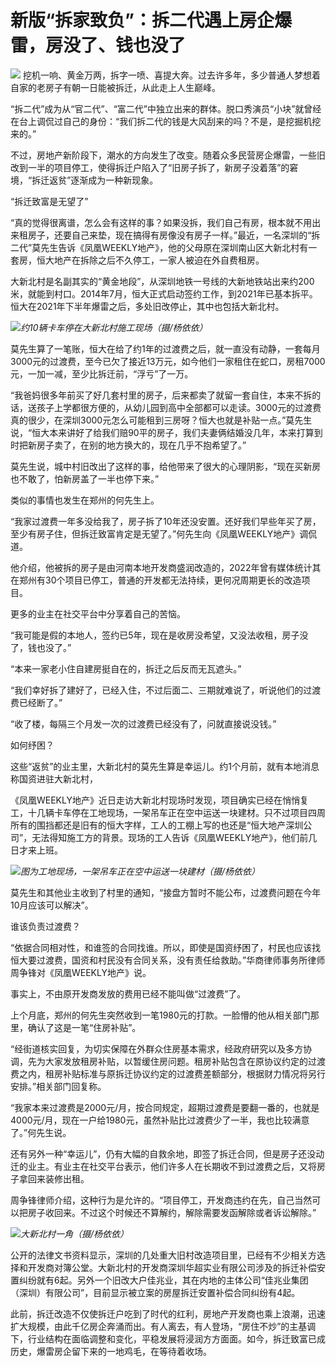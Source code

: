 

# 新版“拆家致负”：拆二代遇上房企爆雷，房没了、钱也没了

![](https://inews.gtimg.com/om_bt/ORW3wOWJKtnJY9iO_ZFnfoAk5LtLT053AZlM0Q5Jv0kpsAA/1000)
挖机一响、黄金万两，拆字一喷、喜提大奔。过去许多年，多少普通人梦想着自家的老房子有朝一日能被拆迁，从此走上人生巅峰。

“拆二代”成为从“官二代”、“富二代”中独立出来的群体。脱口秀演员“小块”就曾经在台上调侃过自己的身份：“我们拆二代的钱是大风刮来的吗？不是，是挖掘机挖来的。”

不过，房地产新阶段下，潮水的方向发生了改变。随着众多民营房企爆雷，一些旧改到一半的项目停工，使得拆迁户陷入了“旧房子拆了，新房子没着落”的窘境，“拆迁返贫”逐渐成为一种新现象。

“拆迁致富是无望了”

“真的觉得很离谱，怎么会有这样的事？如果没拆，我们自己有房，根本就不用出来租房子，还要自己来垫，现在搞得有房像没有房子一样。”最近，一名深圳的“拆二代”莫先生告诉《凤凰WEEKLY地产》，他的父母原在深圳南山区大新北村有一套房，恒大地产在拆除之后不久停工，一家人被迫在外自费租房。

大新北村是名副其实的“黄金地段”，从深圳地铁一号线的大新地铁站出来约200米，就能到村口。2014年7月，恒大正式启动签约工作，到2021年已基本拆平。恒大在2021年下半年爆雷之后，多处旧改停止，其中也包括大新北村。

![](https://inews.gtimg.com/om_bt/OYBHxA7WzQcmFzQbN91WIabh7l-AYOvPELI4jVcErpi-IAA/1000)_约10辆卡车停在大新北村施工现场（摄/杨依依）_

莫先生算了一笔账，恒大在给了约1年的过渡费之后，就一直没有动静，一套每月3000元的过渡费，至今已欠了接近13万元，如今他们一家租住在蛇口，房租7000元，一加一减，至少比拆迁前，“浮亏”了一万。

“我爸妈很多年前买了好几套村里的房子，后来都卖了就留一套自住，本来不拆的话，送孩子上学都很方便的，从幼儿园到高中全部都可以走读。3000元的过渡费真的很少，在深圳3000元怎么可能租到三房呀？恒大也就是补贴一点。”莫先生说，“恒大本来讲好了给我们赔90平的房子，我们夫妻俩结婚没几年，本来打算到时把新房子卖了，在别的地方换大的，现在几乎不抱希望了。”

莫先生说，城中村旧改出了这样的事，给他带来了很大的心理阴影，“现在买新房也不敢了，怕新房盖了一半也停下来。”

类似的事情也发生在郑州的何先生上。

“我家过渡费一年多没给我了，房子拆了10年还没安置。还好我们早些年买了房，至少有房子住，但拆迁致富肯定是无望了。”何先生向《凤凰WEEKLY地产》调侃道。

他介绍，他被拆的房子是由河南本地开发商盛润改造的，2022年曾有媒体统计其在郑州有30个项目已停工，普通的开发都无法持续，更何况周期更长的改造项目。

更多的业主在社交平台中分享着自己的苦恼。

“我可能是假的本地人，签约已5年，现在是收房没希望，又没法收租，房子没了，钱也没了。”

“本来一家老小住自建房挺自在的，拆迁之后反而无瓦遮头。”

“我们幸好拆了建好了，已经入住，不过后面二、三期就难说了，听说他们的过渡费已经断了。”

“收了楼，每隔三个月发一次的过渡费已经没有了，问就直接说没钱。”

如何纾困？

这些“返贫”的业主里，大新北村的莫先生算是幸运儿。约1个月前，就有本地消息称国资进驻大新北村，

《凤凰WEEKLY地产》近日走访大新北村现场时发现，项目确实已经在悄悄复工，十几辆卡车停在工地现场，一架吊车正在空中运送一块建材。只不过项目四周所有的围挡都还是旧有的恒大字样，工人的工棚上写的也还是“恒大地产深圳公司”，无法得知施工方的背景。现场的工人告诉《凤凰WEEKLY地产》，他们前几日才来上班。

![](https://inews.gtimg.com/om_bt/OTiLb8uME1OCZk51BvoIpUEC1gIJw76O9CRV9Y1XusduIAA/1000)_图为工地现场，一架吊车正在空中运送一块建材（摄/杨依依）_

莫先生和其他业主收到了村里的通知，“接盘方暂时不能公布，过渡费问题在今年10月应该可以解决”。

谁该负责过渡费？

“依据合同相对性，和谁签的合同找谁。所以，即使是国资纾困了，村民也应该找恒大要过渡费，国资和村民没有合同关系，没有责任给救助。”华商律师事务所律师周争锋对《凤凰WEEKLY地产》说。

事实上，不由原开发商发放的费用已经不能叫做“过渡费”了。

上个月底，郑州的何先生突然收到一笔1980元的打款。一脸懵的他从相关部门那里，确认了这是一笔“住房补贴”。

“经街道核实回复，为切实保障在外群众住房基本需求，经政府研究以及多方协调，先为大家发放租房补贴，以暂缓住房问题。租房补贴包含在原协议约定的过渡费之内，租房补贴标准与原拆迁协议约定的过渡费差额部分，根据财力情况将另行安排。”相关部门回复称。

“我家本来过渡费是2000元/月，按合同规定，超期过渡费是要翻一番的，也就是4000元/月，现在一户给1980元，虽然补贴比过渡费少了一半，我也比较满意了。”何先生说。

还有另外一种“幸运儿”，仍有大幅的自救余地，即签了拆迁合同，但是房子还没动迁的业主。有业主在社交平台表示，他们许多人在长期收不到过渡费之后，又将房子拿回来装修出租。

周争锋律师介绍，这种行为是允许的。“项目停工，开发商违约在先，自己当然可以把房子收回来。不过这个时候还不算解约，解除需要发函解除或者诉讼解除。”

![](https://inews.gtimg.com/om_bt/O9O7w7joTqt83w-uJD7evYj6jfFlSoZ8BRZLR_FUQcsAEAA/1000)_大新北村一角（摄/杨依依）_

公开的法律文书资料显示，深圳的几处重大旧村改造项目里，已经有不少相关方选择和开发商对簿公堂。大新北村的开发商深圳华超实业有限公司涉及的拆迁补偿安置纠纷就有6起。另外一个旧改大户佳兆业，其在内地的主体公司“佳兆业集团（深圳）有限公司”，目前显示被立案的房屋拆迁安置补偿合同纠纷有4起。

此前，拆迁改造不仅使拆迁户吃到了时代的红利，房地产开发商也乘上浪潮，迅速扩大规模，由此千亿房企奔涌而出。有人离去，有人登场，“房住不炒”的主基调下，行业结构在面临调整和变化，平稳发展将浸润方方面面。如今，拆迁致富已成历史，爆雷房企留下来的一地鸡毛，在等待着收场。

